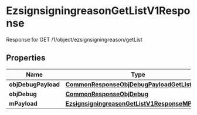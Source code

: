 

# EzsignsigningreasonGetListV1Response

Response for GET /1/object/ezsignsigningreason/getList

## Properties

| Name | Type | Description | Notes |
|------------ | ------------- | ------------- | -------------|
|**objDebugPayload** | [**CommonResponseObjDebugPayloadGetList**](CommonResponseObjDebugPayloadGetList.md) |  |  |
|**objDebug** | [**CommonResponseObjDebug**](CommonResponseObjDebug.md) |  |  [optional] |
|**mPayload** | [**EzsignsigningreasonGetListV1ResponseMPayload**](EzsignsigningreasonGetListV1ResponseMPayload.md) |  |  |



